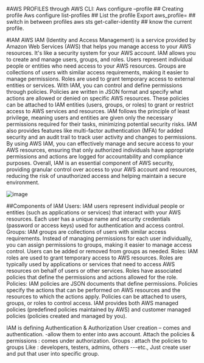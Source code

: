 #AWS PROFILES through AWS CLI:
Aws configure –profile <profilename>     ## Creating profile
Aws configure list-profiles    ## List the profile
Export aws_profile=<profilename>  ## switch in between profiles
aws sts get-caller-identity   ## know the current profile.

#IAM
AWS IAM (Identity and Access Management) is a service provided by Amazon Web Services (AWS) that helps you manage access to your AWS resources. It's like a security system for your AWS account.
IAM allows you to create and manage users, groups, and roles. Users represent individual people or entities who need access to your AWS resources. Groups are collections of users with similar access requirements, making it easier to manage permissions. Roles are used to grant temporary access to external entities or services.
With IAM, you can control and define permissions through policies. Policies are written in JSON format and specify what actions are allowed or denied on specific AWS resources. These policies can be attached to IAM entities (users, groups, or roles) to grant or restrict access to AWS services and resources.
IAM follows the principle of least privilege, meaning users and entities are given only the necessary permissions required for their tasks, minimizing potential security risks. IAM also provides features like multi-factor authentication (MFA) for added security and an audit trail to track user activity and changes to permissions.
By using AWS IAM, you can effectively manage and secure access to your AWS resources, ensuring that only authorized individuals have appropriate permissions and actions are logged for accountability and compliance purposes.
Overall, IAM is an essential component of AWS security, providing granular control over access to your AWS account and resources, reducing the risk of unauthorized access and helping maintain a secure environment.
 
 ![image](https://github.com/siva7711/AWS_notes/assets/96793952/3f603979-a2d5-43e0-8e42-59e8942d866c)

##Components of IAM
Users: IAM users represent individual people or entities (such as applications or services) that interact with your AWS resources. Each user has a unique name and security credentials (password or access keys) used for authentication and access control.
Groups: IAM groups are collections of users with similar access requirements. Instead of managing permissions for each user individually, you can assign permissions to groups, making it easier to manage access control. Users can be added or removed from groups as needed.
Roles: IAM roles are used to grant temporary access to AWS resources. Roles are typically used by applications or services that need to access AWS resources on behalf of users or other services. Roles have associated policies that define the permissions and actions allowed for the role.
Policies: IAM policies are JSON documents that define permissions. Policies specify the actions that can be performed on AWS resources and the resources to which the actions apply. Policies can be attached to users, groups, or roles to control access. IAM provides both AWS managed policies (predefined policies maintained by AWS) and customer managed policies (policies created and managed by you).

IAM is defining Authentication & Authorization
User creation – comes and authentication. -allow them to enter into aws account.
Attach the policies & permissions : comes under authorization.
Groups : attach the policies to groups
Like : developers, testers, admins, others ---etc.,
Just create user and put that user into specific group.
